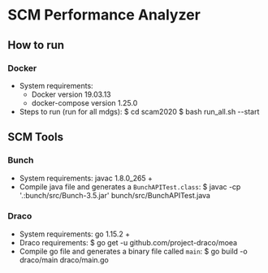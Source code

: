 # SCM Performance Analyzer

## How to run

### Docker

- System requirements:
    - Docker version 19.03.13
    - docker-compose version 1.25.0
- Steps to run (run for all mdgs):
    $ cd scam2020
    $ bash run_all.sh --start

## SCM Tools 

### Bunch

- System requirements: javac 1.8.0_265 +
- Compile java file and generates a `BunchAPITest.class`:
    $ javac -cp '.:bunch/src/Bunch-3.5.jar' bunch/src/BunchAPITest.java

### Draco

- System requirements: go 1.15.2 + 
- Draco requirements:
    $ go get -u github.com/project-draco/moea
- Compile go file and generates a binary file called `main`:
    $ go build -o draco/main draco/main.go

